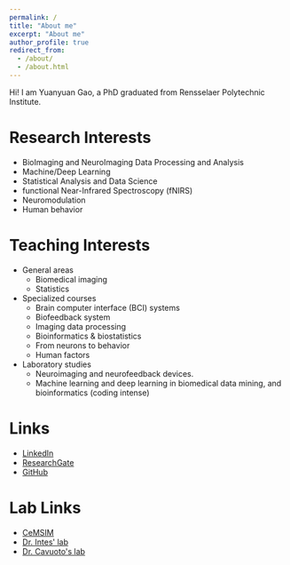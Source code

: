 ```yaml
---
permalink: /
title: "About me"
excerpt: "About me"
author_profile: true
redirect_from: 
  - /about/
  - /about.html
---
```


Hi! I am Yuanyuan Gao, a PhD graduated from Rensselaer Polytechnic Institute.

Research Interests
======
* BioImaging and NeuroImaging Data Processing and Analysis
* Machine/Deep Learning
* Statistical Analysis and Data Science
* functional Near-Infrared Spectroscopy (fNIRS)
* Neuromodulation
* Human behavior

Teaching Interests
======
* General areas
  * Biomedical imaging
  * Statistics
* Specialized courses
  * Brain computer interface (BCI) systems
  * Biofeedback system
  * Imaging data processing
  * Bioinformatics & biostatistics
  * From neurons to behavior
  * Human factors
* Laboratory studies
  * Neuroimaging and neurofeedback devices.
  * Machine learning and deep learning in biomedical data mining, and bioinformatics (coding intense)

Links
======
* [LinkedIn](https://www.linkedin.com/in/yuanyuan-gao-21ba02182/)
* [ResearchGate](https://www.researchgate.net/profile/Yuanyuan_Gao26)
* [GitHub](https://github.com/YuanyuanGao216)

Lab Links
======

* [CeMSIM](https://cemsim.rpi.edu/people/grads)
* [Dr. Intes' lab](http://intes-lab.bme.rpi.edu/People.shtml)
* [Dr. Cavuoto's lab](https://sites.google.com/site/loracavuoto/ )
